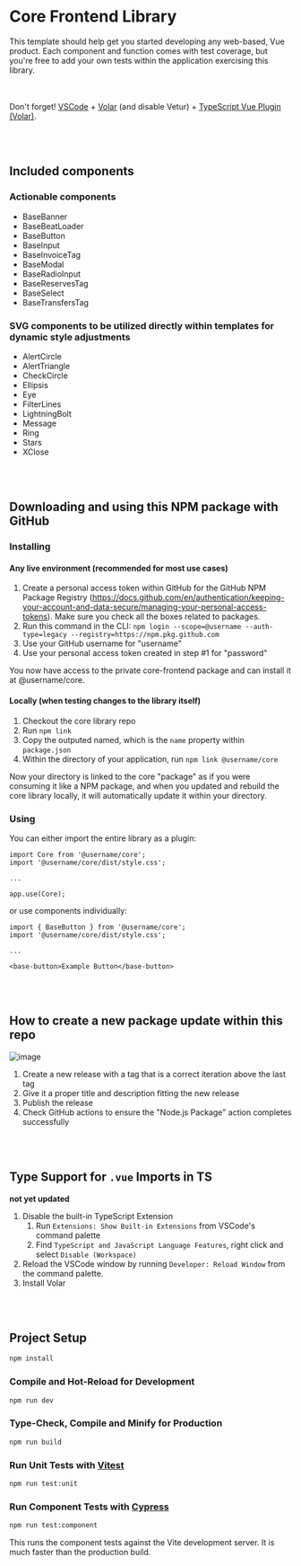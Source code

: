 # Core Frontend Library

This template should help get you started developing any web-based, Vue product. Each component and function comes with test coverage, but you're free to add your own tests within the application exercising this library.


<br><br>
Don't forget!
[VSCode](https://code.visualstudio.com/) + [Volar](https://marketplace.visualstudio.com/items?itemName=Vue.volar) (and disable Vetur) + [TypeScript Vue Plugin (Volar)](https://marketplace.visualstudio.com/items?itemName=Vue.vscode-typescript-vue-plugin).

<br><br>
## Included components
### Actionable components
* BaseBanner
* BaseBeatLoader
* BaseButton
* BaseInput
* BaseInvoiceTag
* BaseModal
* BaseRadioInput
* BaseReservesTag
* BaseSelect
* BaseTransfersTag
### SVG components to be utilized directly within templates for dynamic style adjustments
* AlertCircle
* AlertTriangle
* CheckCircle
* Ellipsis
* Eye
* FilterLines
* LightningBolt
* Message
* Ring
* Stars
* XClose

<br><br>
## Downloading and using this NPM package with GitHub

### Installing
#### Any live environment (recommended for most use cases)
1. Create a personal access token within GitHub for the GitHub NPM Package Registry (https://docs.github.com/en/authentication/keeping-your-account-and-data-secure/managing-your-personal-access-tokens). Make sure you check all the boxes related to packages.
2. Run this command in the CLI: `npm login --scope=@username --auth-type=legacy --registry=https://npm.pkg.github.com`
3. Use your GitHub username for "username"
4. Use your personal access token created in step #1 for "password"

You now have access to the private core-frontend package and can install it at @username/core.

#### Locally (when testing changes to the library itself)
1. Checkout the core library repo
2. Run `npm link`
3. Copy the outputed named, which is the `name` property within `package.json`
4. Within the directory of your application, run `npm link @username/core`

Now your directory is linked to the core "package" as if you were consuming it like a NPM package, and when you updated and rebuild the core library locally, it will automatically update it within your directory.

### Using
You can either import the entire library as a plugin:
```
import Core from '@username/core';
import '@username/core/dist/style.css';

...

app.use(Core);
```
or use components individually:
```
import { BaseButton } from '@username/core';
import '@username/core/dist/style.css';

...

<base-button>Example Button</base-button>
```

<br><br>
## How to create a new package update within this repo
![image](https://github.com/username/core/assets/6319532/4c9d8ea4-1289-4cd6-810a-9e9ba015438d)
1. Create a new release with a tag that is a correct iteration above the last tag
2. Give it a proper title and description fitting the new release
3. Publish the release
4. Check GitHub actions to ensure the "Node.js Package" action completes successfully

<br><br>
## Type Support for `.vue` Imports in TS
**not yet updated**

1. Disable the built-in TypeScript Extension
    1) Run `Extensions: Show Built-in Extensions` from VSCode's command palette
    2) Find `TypeScript and JavaScript Language Features`, right click and select `Disable (Workspace)`
2. Reload the VSCode window by running `Developer: Reload Window` from the command palette.
3. Install Volar

<br><br>
## Project Setup

```sh
npm install
```

### Compile and Hot-Reload for Development

```sh
npm run dev
```

### Type-Check, Compile and Minify for Production

```sh
npm run build
```

### Run Unit Tests with [Vitest](https://vitest.dev/)

```sh
npm run test:unit
```

### Run Component Tests with [Cypress](https://www.cypress.io/)

```sh
npm run test:component
```

This runs the component tests against the Vite development server.
It is much faster than the production build.

